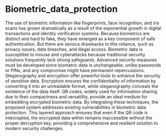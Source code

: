 # Biometric_data_protection
The use of biometric information like fingerprints, face recognition, and iris scans has grown dramatically as a result of the exponential growth in digital transactions and identity verification systems. Because biometrics are distinct and hard to fake, they have emerged as a key component of safe authentication. But there are serious drawbacks to this reliance, such as privacy issues, data breaches, and illegal access. Biometric data is susceptible to misuse and cyberattacks because traditional security solutions frequently lack strong safeguards. Advanced security measures must be developed since biometric data is unchangeable, unlike passwords or PINs, and any compromise might have permanent repercussions. Steganography and encryption offer powerful tools to enhance the security of sensitive data. Encryption ensures the confidentiality of information by converting it into an unreadable format, while steganography conceals the existence of the data itself. QR codes, widely used for information sharing due to their compactness and versatility, provide an ideal medium for embedding encrypted biometric data. By integrating these techniques, the proposed system addresses existing vulnerabilities in biometric data protection. This layered approach ensures that even if the QR code is intercepted, the encrypted data within remains inaccessible without the proper decryption key, providing a comprehensive and resilient solution to modern security challenges.

